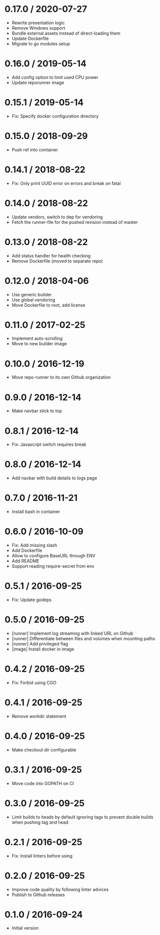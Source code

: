 # 0.17.0 / 2020-07-27

  * Rewrite presentation logic
  * Remove Windows support
  * Bundle external assets instead of direct-loading them
  * Update Dockerfile
  * Migrate to go modules setup

# 0.16.0 / 2019-05-14

  * Add config option to limit used CPU power
  * Update reporunner image

# 0.15.1 / 2019-05-14

  * Fix: Specify docker configuration directory

# 0.15.0 / 2018-09-29

  * Push ref into container

# 0.14.1 / 2018-08-22

  * Fix: Only print UUID error on errors and break on fatal

# 0.14.0 / 2018-08-22

  * Update vendors, switch to dep for vendoring
  * Fetch the runner-file for the pushed revision instead of master

# 0.13.0 / 2018-08-22

  * Add status handler for health checking
  * Remove Dockerfile (moved to separate repo)

# 0.12.0 / 2018-04-06

  * Use generic builder
  * Use global vendoring
  * Move Dockerfile to root, add license

# 0.11.0 / 2017-02-25

  * Implement auto-scrolling
  * Move to new builder image

# 0.10.0 / 2016-12-19

  * Move repo-runner to its own Github organization

# 0.9.0 / 2016-12-14

  * Make navbar stick to top

# 0.8.1 / 2016-12-14

  * Fix: Javascript switch requires break

# 0.8.0 / 2016-12-14

  * Add navbar with build details to logs page

# 0.7.0 / 2016-11-21

  * Install bash in container

# 0.6.0 / 2016-10-09

  * Fix: Add missing slash
  * Add Dockerfile
  * Allow to configure BaseURL through ENV
  * Add README
  * Support reading require-secret from env

# 0.5.1 / 2016-09-25

  * Fix: Update godeps

# 0.5.0 / 2016-09-25

  * [runner] Implement log streaming with linked URL on Github
  * [runner] Differentiate between files and volumes when mounting paths
  * [runner] Add privileged flag
  * [image] Install docker in image

# 0.4.2 / 2016-09-25

  * Fix: Forbid using CGO

# 0.4.1 / 2016-09-25

  * Remove workdir statement

# 0.4.0 / 2016-09-25

  * Make checkout dir configurable

# 0.3.1 / 2016-09-25

  * Move code into GOPATH on CI

# 0.3.0 / 2016-09-25

  * Limit builds to heads by default ignoring tags to prevent double builds when pushing tag and head

# 0.2.1 / 2016-09-25

  * Fix: Install linters before using

# 0.2.0 / 2016-09-25

  * Improve code quality by following linter advices
  * Publish to Github releases

# 0.1.0 / 2016-09-24

  * Initial version
